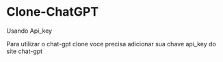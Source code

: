 # Clone-ChatGPT
Usando Api_key

Para utilizar o chat-gpt clone voce precisa adicionar sua chave api_key do site chat-gpt
